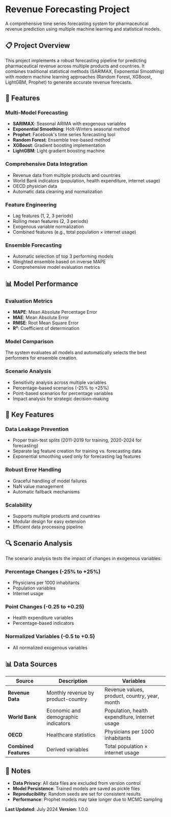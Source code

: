 # Revenue Forecasting Project

A comprehensive time series forecasting system for pharmaceutical revenue prediction using multiple machine learning and statistical models.

## 📋 Project Overview

This project implements a robust forecasting pipeline for predicting pharmaceutical revenue across multiple products and countries. It combines traditional statistical methods (SARIMAX, Exponential Smoothing) with modern machine learning approaches (Random Forest, XGBoost, LightGBM, Prophet) to generate accurate revenue forecasts.


## 🚀 Features

### **Multi-Model Forecasting**
- **SARIMAX**: Seasonal ARIMA with exogenous variables
- **Exponential Smoothing**: Holt-Winters seasonal method
- **Prophet**: Facebook's time series forecasting tool
- **Random Forest**: Ensemble tree-based method
- **XGBoost**: Gradient boosting implementation
- **LightGBM**: Light gradient boosting machine

### **Comprehensive Data Integration**
- Revenue data from multiple products and countries
- World Bank indicators (population, health expenditure, internet usage)
- OECD physician data
- Automatic data cleaning and normalization

### **Feature Engineering**
- Lag features (1, 2, 3 periods)
- Rolling mean features (2, 3 periods)
- Exogenous variable normalization
- Combined features (e.g., total population × internet usage)

### **Ensemble Forecasting**
- Automatic selection of top 3 performing models
- Weighted ensemble based on inverse MAPE
- Comprehensive model evaluation metrics

## 📊 Model Performance

### **Evaluation Metrics**
- **MAPE**: Mean Absolute Percentage Error
- **MAE**: Mean Absolute Error
- **RMSE**: Root Mean Square Error
- **R²**: Coefficient of determination

### **Model Comparison**
The system evaluates all models and automatically selects the best performers for ensemble creation.

### **Scenario Analysis**
- Sensitivity analysis across multiple variables
- Percentage-based scenarios (-25% to +25%)
- Point-based scenarios for percentage variables
- Impact analysis for strategic decision-making


## 🎯 Key Features

### **Data Leakage Prevention**
- Proper train-test splits (2011-2019 for training, 2020-2024 for forecasting)
- Separate lag feature creation for training vs. forecasting data
- Exponential smoothing used only for forecasting lag features

### **Robust Error Handling**
- Graceful handling of model failures
- NaN value management
- Automatic fallback mechanisms

### **Scalability**
- Supports multiple products and countries
- Modular design for easy extension
- Efficient data processing pipeline

## 🔍 Scenario Analysis

The scenario analysis tests the impact of changes in exogenous variables:

### **Percentage Changes** (-25% to +25%)
- Physicians per 1000 inhabitants
- Population variables
- Internet usage

### **Point Changes** (-0.25 to +0.25)
- Health expenditure variables
- Percentage-based indicators

### **Normalized Variables** (-0.5 to +0.5)
- All normalized exogenous variables

## 📊 Data Sources

| Source | Description | Variables |
|--------|-------------|-----------|
| **Revenue Data** | Monthly revenue by product-country | Revenue values, product, country, year, month |
| **World Bank** | Economic and demographic indicators | Population, health expenditure, internet usage |
| **OECD** | Healthcare statistics | Physicians per 1000 inhabitants |
| **Combined Features** | Derived variables | Total population × internet usage |


## 📝 Notes

- **Data Privacy**: All data files are excluded from version control
- **Model Persistence**: Trained models are saved as pickle files
- **Reproducibility**: Random seeds are set for consistent results
- **Performance**: Prophet models may take longer due to MCMC sampling


**Last Updated**: July 2024
**Version**: 1.0.0 
